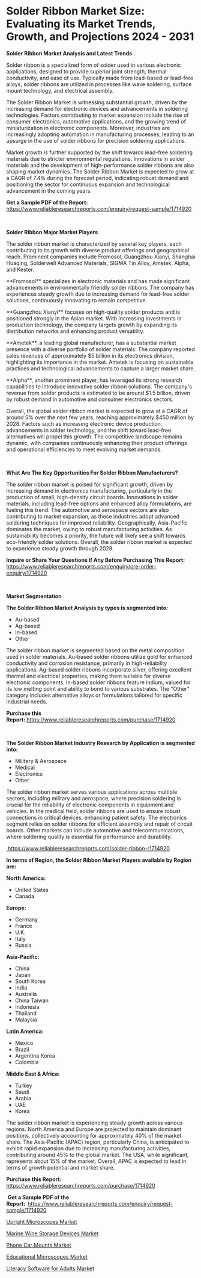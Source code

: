 <p><h1>Solder Ribbon Market Size: Evaluating its Market Trends, Growth, and Projections 2024 - 2031</h1></p><p><strong>Solder Ribbon Market Analysis and Latest Trends</strong></p>
<p><p>Solder ribbon is a specialized form of solder used in various electronic applications, designed to provide superior joint strength, thermal conductivity, and ease of use. Typically made from lead-based or lead-free alloys, solder ribbons are utilized in processes like wave soldering, surface mount technology, and electrical assembly. </p><p>The Solder Ribbon Market is witnessing substantial growth, driven by the increasing demand for electronic devices and advancements in soldering technologies. Factors contributing to market expansion include the rise of consumer electronics, automotive applications, and the growing trend of miniaturization in electronic components. Moreover, industries are increasingly adopting automation in manufacturing processes, leading to an upsurge in the use of solder ribbons for precision soldering applications. </p><p>Market growth is further supported by the shift towards lead-free soldering materials due to stricter environmental regulations. Innovations in solder materials and the development of high-performance solder ribbons are also shaping market dynamics. The Solder Ribbon Market is expected to grow at a CAGR of 7.4% during the forecast period, indicating robust demand and positioning the sector for continuous expansion and technological advancement in the coming years.</p></p>
<p><strong>Get a Sample PDF of the Report:&nbsp;</strong> <a href="https://www.reliableresearchreports.com/enquiry/request-sample/1714920?utm_campaign=123&utm_medium=2&utm_source=Github&utm_content=ia&utm_term=23102024&utm_id=solder-ribbon">https://www.reliableresearchreports.com/enquiry/request-sample/1714920</a></p>
<p>&nbsp;</p>
<p><strong>Solder Ribbon Major Market Players</strong></p>
<p><p>The solder ribbon market is characterized by several key players, each contributing to its growth with diverse product offerings and geographical reach. Prominent companies include Fromosol, Guangzhou Xianyi, Shanghai Huaqing, Solderwell Advanced Materials, SIGMA Tin Alloy, Ametek, Alpha, and Kester.</p><p>**Fromosol** specializes in electronic materials and has made significant advancements in environmentally friendly solder ribbons. The company has experiences steady growth due to increasing demand for lead-free solder solutions, continuously innovating to remain competitive.</p><p>**Guangzhou Xianyi** focuses on high-quality solder products and is positioned strongly in the Asian market. With increasing investments in production technology, the company targets growth by expanding its distribution networks and enhancing product versatility.</p><p>**Ametek**, a leading global manufacturer, has a substantial market presence with a diverse portfolio of solder materials. The company reported sales revenues of approximately $5 billion in its electronics division, highlighting its importance in the market. Ametek is focusing on sustainable practices and technological advancements to capture a larger market share.</p><p>**Alpha**, another prominent player, has leveraged its strong research capabilities to introduce innovative solder ribbon solutions. The company's revenue from solder products is estimated to be around $1.5 billion, driven by robust demand in automotive and consumer electronics sectors.</p><p>Overall, the global solder ribbon market is expected to grow at a CAGR of around 5% over the next few years, reaching approximately $450 million by 2028. Factors such as increasing electronic device production, advancements in solder technology, and the shift toward lead-free alternatives will propel this growth. The competitive landscape remains dynamic, with companies continuously enhancing their product offerings and operational efficiencies to meet evolving market demands.</p></p>
<p>&nbsp;</p>
<p><strong>What Are The Key Opportunities For Solder Ribbon Manufacturers?</strong></p>
<p><p>The solder ribbon market is poised for significant growth, driven by increasing demand in electronics manufacturing, particularly in the production of small, high-density circuit boards. Innovations in solder materials, including lead-free options and enhanced alloy formulations, are fueling this trend. The automotive and aerospace sectors are also contributing to market expansion, as these industries adopt advanced soldering techniques for improved reliability. Geographically, Asia-Pacific dominates the market, owing to robust manufacturing activities. As sustainability becomes a priority, the future will likely see a shift towards eco-friendly solder solutions. Overall, the solder ribbon market is expected to experience steady growth through 2028.</p></p>
<p><strong>Inquire or Share Your Questions If Any Before Purchasing This Report:</strong> <a href="https://www.reliableresearchreports.com/enquiry/pre-order-enquiry/1714920?utm_campaign=123&utm_medium=2&utm_source=Github&utm_content=ia&utm_term=23102024&utm_id=solder-ribbon">https://www.reliableresearchreports.com/enquiry/pre-order-enquiry/1714920</a></p>
<p>&nbsp;</p>
<p><strong>Market Segmentation</strong></p>
<p><strong>The Solder Ribbon Market Analysis by types is segmented into:</strong></p>
<p><ul><li>Au-based</li><li>Ag-based</li><li>In-based</li><li>Other</li></ul></p>
<p><p>The solder ribbon market is segmented based on the metal composition used in solder materials. Au-based solder ribbons utilize gold for enhanced conductivity and corrosion resistance, primarily in high-reliability applications. Ag-based solder ribbons incorporate silver, offering excellent thermal and electrical properties, making them suitable for diverse electronic components. In-based solder ribbons feature indium, valued for its low melting point and ability to bond to various substrates. The "Other" category includes alternative alloys or formulations tailored for specific industrial needs.</p></p>
<p><strong>Purchase this Report:&nbsp;</strong><a href="https://www.reliableresearchreports.com/purchase/1714920?utm_campaign=123&utm_medium=2&utm_source=Github&utm_content=ia&utm_term=23102024&utm_id=solder-ribbon">https://www.reliableresearchreports.com/purchase/1714920</a></p>
<p>&nbsp;</p>
<p><strong>The Solder Ribbon Market Industry Research by Application is segmented into:</strong></p>
<p><ul><li>Military & Aerospace</li><li>Medical</li><li>Electronics</li><li>Other</li></ul></p>
<p><p>The solder ribbon market serves various applications across multiple sectors, including military and aerospace, where precision soldering is crucial for the reliability of electronic components in equipment and vehicles. In the medical field, solder ribbons are used to ensure robust connections in critical devices, enhancing patient safety. The electronics segment relies on solder ribbons for efficient assembly and repair of circuit boards. Other markets can include automotive and telecommunications, where soldering quality is essential for performance and durability.</p></p>
<p><a href="https://www.reliableresearchreports.com/solder-ribbon-r1714920?utm_campaign=123&utm_medium=2&utm_source=Github&utm_content=ia&utm_term=23102024&utm_id=solder-ribbon">&nbsp;https://www.reliableresearchreports.com/solder-ribbon-r1714920</a></p>
<p><strong>In terms of Region, the Solder Ribbon Market Players available by Region are:</strong></p>
<p>
    <p> <strong> North America: </strong>
        <ul>
            <li>United States</li>
            <li>Canada</li>
        </ul>
        </p> 
    <p> <strong> Europe: </strong>
        <ul>
            <li>Germany</li>
            <li>France</li>
            <li>U.K.</li>
            <li>Italy</li>
            <li>Russia</li>
        </ul>
        </p> 
    <p> <strong> Asia-Pacific: </strong>
        <ul>
            <li>China</li>
            <li>Japan</li>
            <li>South Korea</li>
            <li>India</li>
            <li>Australia</li>
            <li>China Taiwan</li>
            <li>Indonesia</li>
            <li>Thailand</li>
            <li>Malaysia</li>
        </ul>
        </p> 
    <p> <strong> Latin America: </strong>
        <ul>
            <li>Mexico</li>
            <li>Brazil</li>
            <li>Argentina Korea</li>
            <li>Colombia</li>
        </ul>
        </p> 
    <p> <strong> Middle East & Africa: </strong>
        <ul>
            <li>Turkey</li>
            <li>Saudi</li>
            <li>Arabia</li>
            <li>UAE</li>
            <li>Korea</li>
        </ul>
    </p>
    </p>
<p><p>The solder ribbon market is experiencing steady growth across various regions. North America and Europe are projected to maintain dominant positions, collectively accounting for approximately 40% of the market share. The Asia-Pacific (APAC) region, particularly China, is anticipated to exhibit rapid expansion due to increasing manufacturing activities, contributing around 45% to the global market. The USA, while significant, represents about 15% of the market. Overall, APAC is expected to lead in terms of growth potential and market share.</p></p>
<p><strong>Purchase this Report: </strong><a href="https://www.reliableresearchreports.com/purchase/1714920?utm_campaign=123&utm_medium=2&utm_source=Github&utm_content=ia&utm_term=23102024&utm_id=solder-ribbon">https://www.reliableresearchreports.com/purchase/1714920</a></p>
<p>&nbsp;<strong>Get a Sample PDF of the Report:&nbsp;&nbsp;</strong><a href="https://www.reliableresearchreports.com/enquiry/request-sample/1714920?utm_campaign=123&utm_medium=2&utm_source=Github&utm_content=ia&utm_term=23102024&utm_id=solder-ribbon">https://www.reliableresearchreports.com/enquiry/request-sample/1714920</a></p>
<p><strong></strong></p>
<p><p><a href="https://issuu.com/reportprime-2/docs/upright-microscopes-market-size-203_304c199eee12b7?utm_campaign=123&utm_medium=2&utm_source=Github&utm_content=ia&utm_term=23102024&utm_id=solder-ribbon">Upright Microscopes Market</a></p><p><a href="https://github.com/tacitam515l/Market-Research-Report-List-1/blob/main/marine-wine-storage-devices-market.md?utm_campaign=123&utm_medium=2&utm_source=Github&utm_content=ia&utm_term=23102024&utm_id=solder-ribbon">Marine Wine Storage Devices Market</a></p><p><a href="https://www.linkedin.com/pulse/phone-car-mounts-market-global-regional-analysis-2024-2031-18zqf?utm_campaign=123&utm_medium=2&utm_source=Github&utm_content=ia&utm_term=23102024&utm_id=solder-ribbon">Phone Car Mounts Market</a></p><p><a href="https://issuu.com/reportprime-2/docs/educational-microscopes-market-size_ec73016824fc5a?utm_campaign=123&utm_medium=2&utm_source=Github&utm_content=ia&utm_term=23102024&utm_id=solder-ribbon">Educational Microscopes Market</a></p><p><a href="https://www.linkedin.com/pulse/literacy-software-adults-industry-resonance-128-amplification-zxuxf?utm_campaign=123&utm_medium=2&utm_source=Github&utm_content=ia&utm_term=23102024&utm_id=solder-ribbon">Literacy Software for Adults Market</a></p></p>